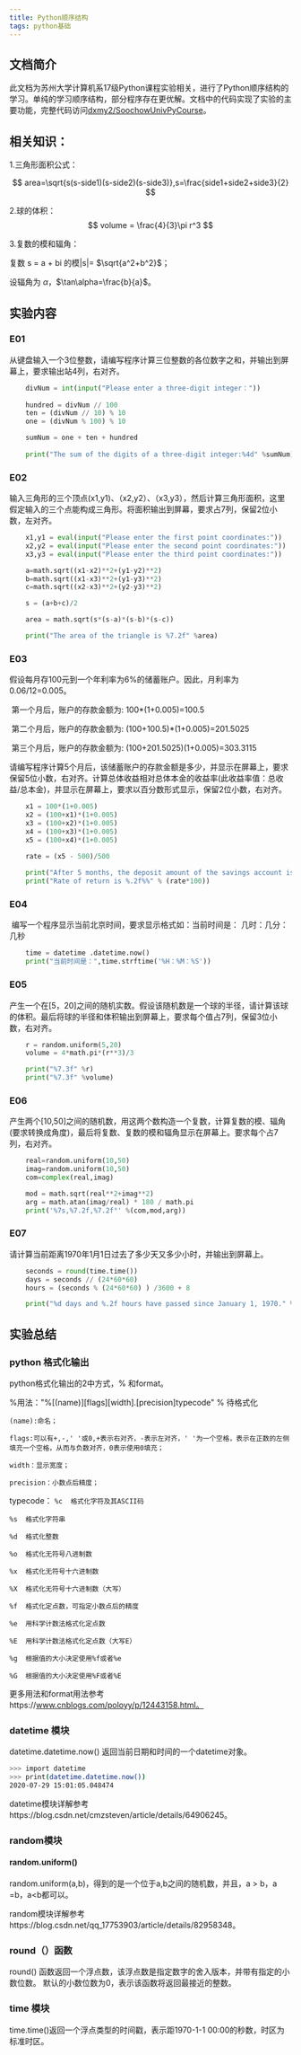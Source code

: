 ```yaml
---
title: Python顺序结构
tags: python基础 
---
```

## 文档简介

​		此文档为苏州大学计算机系17级Python课程实验相关，进行了Python顺序结构的学习。单纯的学习顺序结构，部分程序存在更优解。文档中的代码实现了实验的主要功能，完整代码访问[dxmy2/SoochowUnivPyCourse](https://github.com/dxmy2/SoochowUnivPyCourse)。

## 相关知识：

1.三角形面积公式：

$$
area=\sqrt{s(s-side1)(s-side2)(s-side3)},s=\frac{side1+side2+side3}{2}
$$

2.球的体积：
$$
volume = \frac{4}{3}\pi r^3
$$

3.复数的模和辐角：

复数 s = a + bi 的模\|s\|= $\sqrt{a^2+b^2}$；

设辐角为 $\alpha$，$\tan\alpha=\frac{b}{a}$。

## 实验内容

### E01

​		从键盘输入一个3位整数，请编写程序计算三位整数的各位数字之和，并输出到屏幕上，要求输出站4列，右对齐。

```python
	divNum = int(input("Please enter a three-digit integer："))
    
    hundred = divNum // 100
    ten = (divNum // 10) % 10
    one = (divNum % 100) % 10

    sumNum = one + ten + hundred
    
    print("The sum of the digits of a three-digit integer:%4d" %sumNum)
```

### E02

​		输入三角形的三个顶点(x1,y1)、（x2,y2）、（x3,y3），然后计算三角形面积，这里假定输入的三个点能构成三角形。将面积输出到屏幕，要求占7列，保留2位小数，左对齐。

```python
    x1,y1 = eval(input("Please enter the first point coordinates:"))
    x2,y2 = eval(input("Please enter the second point coordinates:"))
    x3,y3 = eval(input("Please enter the third point coordinates:"))

    a=math.sqrt((x1-x2)**2+(y1-y2)**2)
    b=math.sqrt((x1-x3)**2+(y1-y3)**2)
    c=math.sqrt((x2-x3)**2+(y2-y3)**2)

    s = (a+b+c)/2

    area = math.sqrt(s*(s-a)*(s-b)*(s-c))

    print("The area of the triangle is %7.2f" %area)
```

### E03

​		假设每月存100元到一个年利率为6%的储蓄账户。因此，月利率为0.06/12=0.005。

​		第一个月后，账户的存款金额为: 100*(1+0.005)=100.5

​		第二个月后，账户的存款金额为: (100+100.5)*(1+0.005)=201.5025

​		第三个月后，账户的存款金额为: (100+201.5025)(1+0.005)=303.3115

​		请编写程序计算5个月后，该储蓄账户的存款金额是多少，并显示在屏幕上，要求保留5位小数，右对齐。计算总体收益相对总体本金的收益率(此收益率值：总收益/总本金)，并显示在屏幕上，要求以百分数形式显示，保留2位小数，右对齐。

```python
    x1 = 100*(1+0.005)
    x2 = (100+x1)*(1+0.005)
    x3 = (100+x2)*(1+0.005)
    x4 = (100+x3)*(1+0.005)
    x5 = (100+x4)*(1+0.005)

    rate = (x5 - 500)/500
    
    print("After 5 months, the deposit amount of the savings account is %.5f" %x5)
    print("Rate of return is %.2f%%" % (rate*100))
```



### E04

​		编写一个程序显示当前北京时间，要求显示格式如：当前时间是： 几时：几分：几秒

```python
    time = datetime .datetime.now()
    print("当前时间是：",time.strftime('%H：%M：%S'))
```



### E05

​		产生一个在[5，20]之间的随机实数。假设该随机数是一个球的半径，请计算该球的体积。最后将球的半径和体积输出到屏幕上，要求每个值占7列，保留3位小数，右对齐。

```python
    r = random.uniform(5,20)
    volume = 4*math.pi*(r**3)/3

    print("%7.3f" %r)
    print("%7.3f" %volume)
```



### E06

​		产生两个[10,50]之间的随机数，用这两个数构造一个复数，计算复数的模、辐角(要求转换成角度)，最后将复数、复数的模和辐角显示在屏幕上。要求每个占7列，右对齐。

```python
    real=random.uniform(10,50)
    imag=random.uniform(10,50)
    com=complex(real,imag)

    mod = math.sqrt(real**2+imag**2)
    arg = math.atan(imag/real) * 180 / math.pi
    print('%7s,%7.2f,%7.2f°' %(com,mod,arg))
```



### E07

​		请计算当前距离1970年1月1日过去了多少天又多少小时，并输出到屏幕上。

```python
    seconds = round(time.time())
    days = seconds // (24*60*60)
    hours = (seconds % (24*60*60) ) /3600 + 8

    print("%d days and %.2f hours have passed since January 1, 1970." %(days,hours))
```

## 实验总结

### python 格式化输出

python格式化输出的2中方式，% 和format。

%用法："%\[(name)]\[flags\][width].[precision]typecode" % 待格式化

`(name):命名；`

`flags:可以有+,-,' '或0,+表示右对齐，-表示左对齐，' '为一个空格，表示在正数的左侧填充一个空格，从而与负数对齐，0表示使用0填充；`

`width：显示宽度；`

`precision：小数点后精度；`

typecode：
`%c  格式化字符及其ASCII码`

`%s  格式化字符串`

`%d  格式化整数`

`%o  格式化无符号八进制数`

`%x  格式化无符号十六进制数`

`%X  格式化无符号十六进制数（大写）`

`%f  格式化定点数，可指定小数点后的精度`

`%e  用科学计数法格式化定点数`

`%E  用科学计数法格式化定点数（大写E）`

`%g  根据值的大小决定使用%f或者%e`

`%G  根据值的大小决定使用%F或者%E`

更多用法和format用法参考https://www.cnblogs.com/poloyy/p/12443158.html。

### datetime 模块

datetime.datetime.now() 返回当前日期和时间的一个datetime对象。
```bash
>>> import datetime
>>> print(datetime.datetime.now())
2020-07-29 15:01:05.048474
```

datetime模块详解参考https://blog.csdn.net/cmzsteven/article/details/64906245。

### random模块

#### random.uniform()

random.uniform(a,b)，得到的是一个位于a,b之间的随机数，并且，a > b，a =b，a<b都可以。

random模块详解参考https://blog.csdn.net/qq_17753903/article/details/82958348。

### round（）函数

round() 函数返回一个浮点数，该浮点数是指定数字的舍入版本，并带有指定的小数位数。 默认的小数位数为0，表示该函数将返回最接近的整数。

### time 模块

time.time()返回一个浮点类型的时间戳，表示距1970-1-1 00:00的秒数，时区为标准时区。
